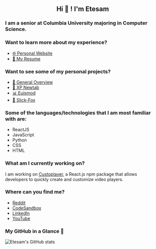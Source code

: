 <h2 align="center">Hi 👋 ! I'm Etesam</h2>


<h3> I am a senior at Columbia University majoring in Computer Science.</h3>

<h3> Want to learn more about my experience?</h3>

* [🌐 Personal Website](https://www.etesam.dev/#/experience)
* [📄 My Resume](https://etesam.nyc3.digitaloceanspaces.com/Personal-Website/Etesam_Ansari_Resume.pdf)


<h3> Want to see some of my personal projects? </h3>

* [🔧 General Overview](https://www.etesam.dev/#/)
* [💾 XP Newtab](https://github.com/Etesam913/xp-newtab)
* [📊 Euismod](https://github.com/Etesam913/euismod)
* [🦊 Slick-Fox](https://github.com/Etesam913/slick-fox)


<h3> Some of the languages/technologies that I am most familiar with are: </h3>

* ReactJS
* JavaScript
* Python
* CSS
* HTML

<h3>What am I currently working on?</h3>

<p>I am working on <a href="https://github.com/Etesam913/Custoplayer">Custoplayer</a>, a React.js npm package that allows developers to quickly create and customize video players. </p>


<h3>Where can you find me?</h3>

* [Reddit](https://www.reddit.com/user/Smogchalk/)
* [CodeSandbox](https://codesandbox.io/u/Etesam913)
* [LinkedIn](https://www.linkedin.com/in/etesam-ansari/)
* [YouTube](https://www.youtube.com/@etesamansari)

<h3>My GitHub in a Glance 🔎</h3>

![Etesam's GitHub stats](https://github-readme-stats.vercel.app/api?username=etesam913&count_private=true&theme=tokyonight)



